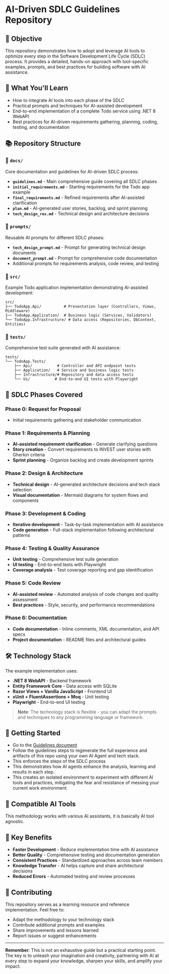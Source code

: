 # AI-Driven SDLC Guidelines Repository

## 🎯 Objective

This repository demonstrates how to adopt and leverage AI tools to optimize every step in the Software Development Life Cycle (SDLC) process. It provides a detailed, hands-on approach with tool-specific examples, prompts, and best practices for building software with AI assistance.

## 🚀 What You'll Learn

- How to integrate AI tools into each phase of the SDLC
- Practical prompts and techniques for AI-assisted development
- End-to-end implementation of a complete Todo service using .NET 8 WebAPI
- Best practices for AI-driven requirements gathering, planning, coding, testing, and documentation

## 📚 Repository Structure

### 📁 `docs/`
Core documentation and guidelines for AI-driven SDLC process:

- **`guidelines.md`** - Main comprehensive guide covering all SDLC phases
- **`initial_requirements.md`** - Starting requirements for the Todo app example
- **`final_requirements.md`** - Refined requirements after AI-assisted clarification
- **`plan.md`** - AI-generated user stories, backlog, and sprint planning
- **`tech_design_res.md`** - Technical design and architecture decisions

### 📁 `prompts/`
Reusable AI prompts for different SDLC phases:

- **`tech_design_prompt.md`** - Prompt for generating technical design documents
- **`document_prompt.md`** - Prompt for comprehensive code documentation
- Additional prompts for requirements analysis, code review, and testing

### 📁 `src/`
Example Todo application implementation demonstrating AI-assisted development:

```
src/
├── TodoApp.Api/          # Presentation layer (Controllers, Views, Middleware)
├── TodoApp.Application/  # Business logic (Services, Validators)
└── TodoApp.Infrastructure/ # Data access (Repositories, DbContext, Entities)
```

### 📁 `tests/`
Comprehensive test suite generated with AI assistance:

```
tests/
└── TodoApp.Tests/
    ├── Api/           # Controller and API endpoint tests
    ├── Application/   # Service and business logic tests
    ├── Infrastructure/# Repository and data access tests
    └── Ui/           # End-to-end UI tests with Playwright
```

## 🔄 SDLC Phases Covered

### Phase 0: Request for Proposal
- Initial requirements gathering and stakeholder communication

### Phase 1: Requirements & Planning
- **AI-assisted requirement clarification** - Generate clarifying questions
- **Story creation** - Convert requirements to INVEST user stories with Gherkin criteria
- **Sprint planning** - Organize backlog and create development sprints

### Phase 2: Design & Architecture
- **Technical design** - AI-generated architecture decisions and tech stack selection
- **Visual documentation** - Mermaid diagrams for system flows and components

### Phase 3: Development & Coding
- **Iterative development** - Task-by-task implementation with AI assistance
- **Code generation** - Full-stack implementation following architectural patterns

### Phase 4: Testing & Quality Assurance
- **Unit testing** - Comprehensive test suite generation
- **UI testing** - End-to-end tests with Playwright
- **Coverage analysis** - Test coverage reporting and gap identification

### Phase 5: Code Review
- **AI-assisted review** - Automated analysis of code changes and quality assessment
- **Best practices** - Style, security, and performance recommendations

### Phase 6: Documentation
- **Code documentation** - Inline comments, XML documentation, and API specs
- **Project documentation** - README files and architectural guides

## 🛠️ Technology Stack

The example implementation uses:

- **.NET 8 WebAPI** - Backend framework
- **Entity Framework Core** - Data access with SQLite
- **Razor Views + Vanilla JavaScript** - Frontend UI
- **xUnit + FluentAssertions + Moq** - Unit testing
- **Playwright** - End-to-end UI testing

> **Note**: The technology stack is flexible - you can adapt the prompts and techniques to any programming language or framework.

## 🚀 Getting Started

- Go to the [Guidelines document](docs/guidelines.md)
- Follow the guidelines steps to regenerate the full experience and artifacts of this repo using your own AI Agent and tech stack. 
- This enforces the steps of the SDLC process
- This demonstrates how AI agents enhance the analysis, learning and results in each step. 
- This creates an isolated environment to experiment with different AI tools and practices, mitigating the fear and resistance of messing your current work environment. 


## 🤖 Compatible AI Tools

This methodology works with various AI assistants, it is basically AI tool agnostic. 

## 🎯 Key Benefits

- **Faster Development** - Reduce implementation time with AI assistance
- **Better Quality** - Comprehensive testing and documentation generation
- **Consistent Practices** - Standardized approaches across team members
- **Knowledge Transfer** - AI helps capture and share architectural decisions
- **Reduced Errors** - Automated testing and review processes

## 🤝 Contributing

This repository serves as a learning resource and reference implementation. Feel free to:

- Adapt the methodology to your technology stack
- Contribute additional prompts and examples
- Share improvements and lessons learned
- Report issues or suggest enhancements

---

**Remember**: This is not an exhaustive guide but a practical starting point. The key is to unleash your imagination and creativity, partnering with AI at every step to expand your knowledge, sharpen your skills, and amplify your impact.